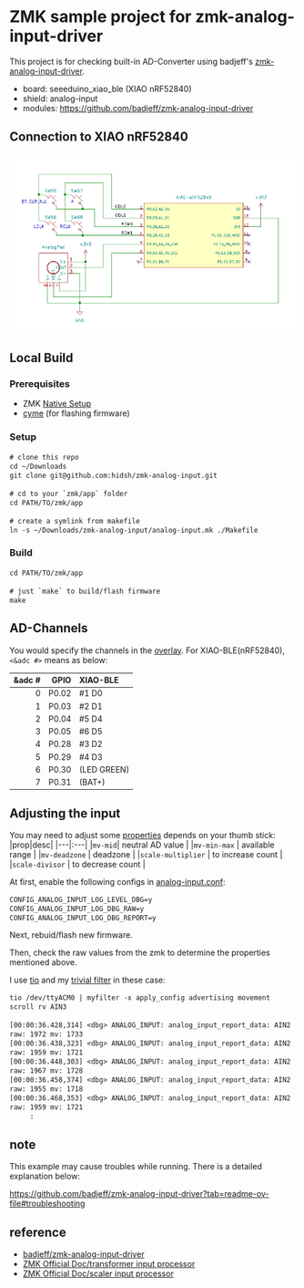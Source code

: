 # ZMK sample project for zmk-analog-input-driver

This project is for checking built-in AD-Converter using badjeff's [zmk-analog-input-driver](https://github.com/badjeff/zmk-analog-input-driver).

- board: seeeduino_xiao_ble (XIAO nRF52840)
- shield: analog-input
- modules: https://github.com/badjeff/zmk-analog-input-driver

## Connection to XIAO nRF52840
![schematic](img/xiao-nrf--zmk-analog-input.png)

## Local Build
### Prerequisites
- ZMK [Native Setup](https://zmk.dev/docs/development/local-toolchain/setup/native)
- [cyme](https://github.com/tuna-f1sh/cyme) (for flashing firmware)

### Setup
```
# clone this repo
cd ~/Downloads
git clone git@github.com:hidsh/zmk-analog-input.git

# cd to your `zmk/app` folder
cd PATH/TO/zmk/app

# create a symlink from makefile
ln -s ~/Downloads/zmk-analog-input/analog-input.mk ./Makefile
```

### Build
```
cd PATH/TO/zmk/app

# just `make` to build/flash firmware
make
```

## AD-Channels

You would specify the channels in the [overlay](https://github.com/hidsh/zmk-analog-input/blob/master/boards/shields/analog-input/analog-input.overlay).
For XIAO-BLE(nRF52840), `<&adc #>` means as below:

|&adc #|GPIO|XIAO-BLE|
|---:|---:|:---|
|0|P0.02|#1 D0|
|1|P0.03|#2 D1|
|2|P0.04|#5 D4|
|3|P0.05|#6 D5|
|4|P0.28|#3 D2|
|5|P0.29|#4 D3|
|6|P0.30|(LED GREEN)|
|7|P0.31|(BAT+)|

## Adjusting the input

You may need to adjust some [properties](https://github.com/hidsh/zmk-analog-input/blob/e7986f12a1f4c9f46df2857d47486299a9e3ba99/boards/shields/analog-input/analog-input.overlay#L54-L58) depends on your thumb stick:
|prop|desc|
|---|:---|
|`mv-mid`| neutral AD value |
|`mv-min-max` | available range |
|`mv-deadzone` | deadzone |
|`scale-multiplier` | to increase count |
|`scale-divisor` | to decrease count |


At first, enable the following configs in [analog-input.conf]():
```
CONFIG_ANALOG_INPUT_LOG_LEVEL_DBG=y
CONFIG_ANALOG_INPUT_LOG_DBG_RAW=y
CONFIG_ANALOG_INPUT_LOG_DBG_REPORT=y
```

Next, rebuid/flash new firmware.

Then, check the raw values from the zmk to determine the properties mentioned above.

I use [tio](https://github.com/tio/tio) and my [trivial filter](https://gist.github.com/hidsh/a3ee73315be6d654c0cc74f553d0c1a9) in these case:
```
tio /dev/ttyACM0 | myfilter -x apply_config advertising movement scroll rv AIN3

[00:00:36.428,314] <dbg> ANALOG_INPUT: analog_input_report_data: AIN2 raw: 1972 mv: 1733
[00:00:36.438,323] <dbg> ANALOG_INPUT: analog_input_report_data: AIN2 raw: 1959 mv: 1721
[00:00:36.448,303] <dbg> ANALOG_INPUT: analog_input_report_data: AIN2 raw: 1967 mv: 1728
[00:00:36.458,374] <dbg> ANALOG_INPUT: analog_input_report_data: AIN2 raw: 1955 mv: 1718
[00:00:36.468,353] <dbg> ANALOG_INPUT: analog_input_report_data: AIN2 raw: 1959 mv: 1721
     :
```

## note

This example may cause troubles while running. There is a detailed explanation below:

https://github.com/badjeff/zmk-analog-input-driver?tab=readme-ov-file#troubleshooting

## reference
- [badjeff/zmk-analog-input-driver](https://github.com/badjeff/zmk-analog-input-driver)
- [ZMK Official Doc/transformer input processor](https://zmk.dev/docs/keymaps/input-processors/transformer)
- [ZMK Official Doc/scaler input processor](https://zmk.dev/docs/keymaps/input-processors/scaler)

